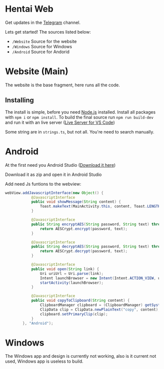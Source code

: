 # Hentai Web
Get updates in the [Telegram](https://t.me/HentaiWebUpdates) channel.   
           
Lets get started! The sources listed below:

- `/Website` Source for the website
- `/Windows` Source for Windows
- `/Android` Source for Andorid

# Website (Main)

The website is the base fragment, here runs all the code.

## Installing

The install is simple, before you need [Node.js](https://nodejs.org) installed. Install all packages with `npm i` or `npm install`. To build the final source run `npm run build-dev` and run it with an live server ([Live Server for VS Code](https://marketplace.visualstudio.com/items?itemName=ritwickdey.LiveServer))

Some string are in `strings.ts`, but not all. You're need to search manually.

# Android

At the first need you Android Studio ([Download it here](https://developer.android.com/studio))

Download it as zip and open it in Android Studio

Add need Js funtions to the webview:
```java
webView.addJavascriptInterface(new Object() {
            @JavascriptInterface
            public void showMessage(String content) {
                Toast.makeText(MainActivity.this, content, Toast.LENGTH_SHORT).show();
            }

            @JavascriptInterface
            public String encryptAES(String password, String text) throws GeneralSecurityException {
                return AESCrypt.encrypt(password, text);
            }

            @JavascriptInterface
            public String decryptAES(String password, String text) throws GeneralSecurityException {
                return AESCrypt.decrypt(password, text);
            }

            @JavascriptInterface
            public void open(String link) {
                Uri uriUrl = Uri.parse(link);
                Intent launchBrowser = new Intent(Intent.ACTION_VIEW, uriUrl);
                startActivity(launchBrowser);
            }

            @JavascriptInterface
            public void copyToClipboard(String content) {
                ClipboardManager clipboard = (ClipboardManager) getSystemService(Context.CLIPBOARD_SERVICE);
                ClipData clip = ClipData.newPlainText("copy", content);
                clipboard.setPrimaryClip(clip);
            }
        }, "Android");
```


# Windows

The Windows app and design is currently not working, also is it current not used, Windows app is useless to build.
